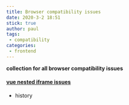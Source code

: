```yaml
---
title: Browser compatibility issues
date: 2020-3-2 18:51
stick: true
author: paul
tags:
 - compatibility
categories:
 - frontend
---
```


**collection for all browser compatibility issues**

<!-- more -->

#### [vue nested iframe issues](https://juejin.im/post/5cdac2bbf265da03925804c7)

- history